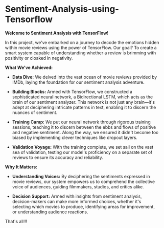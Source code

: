 # Sentiment-Analysis-using-Tensorflow
**Welcome to Sentiment Analysis with TensorFlow!**

In this project, we've embarked on a journey to decode the emotions hidden within movie reviews using the power of TensorFlow. Our goal? To create a smart system capable of understanding whether a review is brimming with positivity or cloaked in negativity.

**What We've Achieved:**

- **Data Dive:** We delved into the vast ocean of movie reviews provided by IMDb, laying the foundation for our sentiment analysis adventure.

- **Building Blocks:** Armed with TensorFlow, we constructed a sophisticated neural network, a Bidirectional LSTM, which acts as the brain of our sentiment analyzer. This network is not just any brain—it's adept at deciphering intricate patterns in text, enabling it to discern the nuances of sentiment.

- **Training Camp:** We put our neural network through rigorous training sessions, teaching it to discern between the ebbs and flows of positive and negative sentiment. Along the way, we ensured it didn't become too biased by implementing clever techniques like dropout layers.

- **Validation Voyage:** With the training complete, we set sail on the vast sea of validation, testing our model's proficiency on a separate set of reviews to ensure its accuracy and reliability.

**Why It Matters:**

- **Understanding Voices:** By deciphering the sentiments expressed in movie reviews, our system empowers us to comprehend the collective voice of audiences, guiding filmmakers, studios, and critics alike.

- **Decision Support:** Armed with insights from sentiment analysis, decision-makers can make more informed choices, whether it's selecting which movies to produce, identifying areas for improvement, or understanding audience reactions.

That's all!!!
